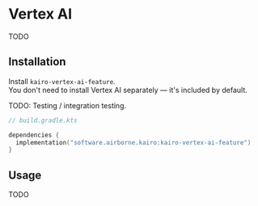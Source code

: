 # Vertex AI

TODO

## Installation

Install `kairo-vertex-ai-feature`.\
You don't need to install Vertex AI separately — it's included by default.

TODO: Testing / integration testing.

```kotlin
// build.gradle.kts

dependencies {
  implementation("software.airborne.kairo:kairo-vertex-ai-feature")
}
```

## Usage

TODO
